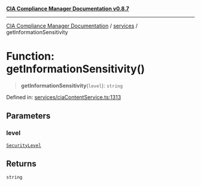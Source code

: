 [**CIA Compliance Manager Documentation v0.8.7**](../../README.md)

***

[CIA Compliance Manager Documentation](../../modules.md) / [services](../README.md) / getInformationSensitivity

# Function: getInformationSensitivity()

> **getInformationSensitivity**(`level`): `string`

Defined in: [services/ciaContentService.ts:1313](https://github.com/Hack23/cia-compliance-manager/blob/c1b03266cad85c2f58531e3fd0aea147fa649ae0/src/services/ciaContentService.ts#L1313)

## Parameters

### level

[`SecurityLevel`](../../index/type-aliases/SecurityLevel.md)

## Returns

`string`
